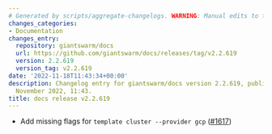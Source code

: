 ```yaml
---
# Generated by scripts/aggregate-changelogs. WARNING: Manual edits to this files will be overwritten.
changes_categories:
- Documentation
changes_entry:
  repository: giantswarm/docs
  url: https://github.com/giantswarm/docs/releases/tag/v2.2.619
  version: 2.2.619
  version_tag: v2.2.619
date: '2022-11-18T11:43:34+00:00'
description: Changelog entry for giantswarm/docs version 2.2.619, published on 18
  November 2022, 11:43.
title: docs release v2.2.619
---
```


- Add missing flags for `template cluster --provider gcp` ([#1617](https://github.com/giantswarm/docs/pull/1617))
